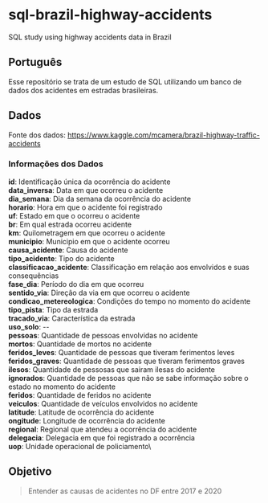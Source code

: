 # sql-brazil-highway-accidents
SQL study using highway accidents data in Brazil


## Português

Esse repositório se trata de um estudo de SQL utilizando um banco de dados dos acidentes em estradas brasileiras.

## Dados

Fonte dos dados: https://www.kaggle.com/mcamera/brazil-highway-traffic-accidents

### Informações dos Dados

**id**: Identificação única da ocorrência do acidente\
**data_inversa**: Data em que ocorreu o acidente\
**dia_semana**: Dia da semana da ocorrência do acidente\
**horario**: Hora em que o acidente foi registrado\
**uf**: Estado em que o ocorreu o acidente\
**br**: Em qual estrada ocorreu acidente\
**km**: Quilometragem em que ocorreu o acidente\
**municipio**: Municipio em que o acidente ocorreu\
**causa_acidente**: Causa do acidente\
**tipo_acidente**: Tipo do acidente\
**classificacao_acidente**: Classificação em relação aos envolvidos e suas consequências\
**fase_dia**: Período do dia em que ocorreu\
**sentido_via**: Direção da via em que ocorreu o acidente\
**condicao_metereologica**: Condições do tempo no momento do acidente\
**tipo_pista**: Tipo da estrada\
**tracado_via**: Característica da estrada\
**uso_solo**: --\
**pessoas**: Quantidade de pessoas envolvidas no acidente\
**mortos**: Quantidade de mortos no acidente\
**feridos_leves**: Quantidade de pessoas que tiveram ferimentos leves\
**feridos_graves**: Quantidade de pessoas que tiveram ferimentos graves \
**ilesos**: Quantidade de pessosas que sairam ilesas do acidente\
**ignorados**: Quantidade de pessoas que não se sabe informação sobre o estado no momento do acidente\
**feridos**: Quantidade de feridos no acidente\
**veiculos**: Quantidade de veículos envolvidos no acidente\
**latitude**: Latitude de ocorrência do acidente\
**ongitude**: Longitude de ocorrência do acidente\
**regional**: Regional que atendeu a ocorrência do acidente\
**delegacia**: Delegacia em que foi registrado a ocorrência\
**uop**: Unidade operacional de policiamento\

## Objetivo

> Entender as causas de acidentes no DF entre 2017 e 2020 